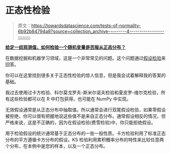 # 正态性检验

> 原文：<https://towardsdatascience.com/tests-of-normality-6b92b84794a8?source=collection_archive---------4----------------------->

[**给定一组观测值，如何检验一个随机变量是否服从正态分布？**](https://www.quora.com/Given-a-set-of-observations-how-do-you-test-whether-a-random-variable-follows-normal-distribution/answer/Mayank-Kakodkar)

在数据挖掘和机器学习领域，这是一个非常常见的问题。这个问题通过[假设检验](https://en.wikipedia.org/wiki/Statistical_hypothesis_testing)来回答。

你可以在这里找到很多关于正态性检验的惊人信息，但是我会试着解释我的答案的基础。

我过去使用过卡方检验、科尔莫戈罗夫-斯米尔诺夫检验和夏皮罗-维尔克检验，所有这些检验都可以在 R 中打包获得，也可能在 NumPy 中实现。

无效假设通常是从正态分布中抽取值。所以通常会进行双尾假设检验，如果零假设被拒绝，你可以很有把握地说这些值不是来自正态分布。通常假设相反的情况，但严格来说，这是不正确的，因为在假设检验(费雪检验)中，你只能拒绝假设。

用于检验假设的统计通常基于正态分布的一些一般性质。卡方检验利用了标准正态分布的平方遵循卡方分布的假设。KS 检验利用累积概率分布的特性来比较任意两个分布，在本例中是您的样本，以及一个正态分布。